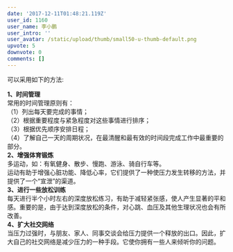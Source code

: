 ```yaml
---
date: '2017-12-11T01:48:21.119Z'
user_id: 1160
user_name: 李小鹏
user_intro: ''
user_avatar: /static/upload/thumb/small50-u-thumb-default.png
upvote: 5
downvote: 0
comments: []
---
```


可以采用如下的方法:

  

**1、时间管理**  
常用的时间管理原则有：  
（1）列出每天要完成的事情；  
（2）根据重要程度与紧急程度对这些事情进行排序；  
（3）根据优先顺序安排日程；  
（4）了解自己一天的周期状况，在最清醒和最有效的时间段完成工作中最重要的部分。  
**2、增强体育锻炼**  
多运动，如：有氧健身、散步、慢跑、游泳、骑自行车等。  
运动有助于增强心脏功能、降低心率，它们提供了一种使压力发生转移的方法，并提供了一个“宣泄”的渠道。  
**3、进行一些放松训练**  
每天进行半个小时左右的深度放松练习，有助于减轻紧张感，使人产生显著的平和感。重要的是，由于达到深度放松的条件，对心跳、血压及其他生理状况也会有所改善。  
**4、扩大社交网络**  
当压力过强时，与朋友、家人、同事交谈会给压力提供一个释放的出口。因此，扩大自己的社交网络是减少压力的一种手段。它使你拥有一些人来倾听你的问题。
